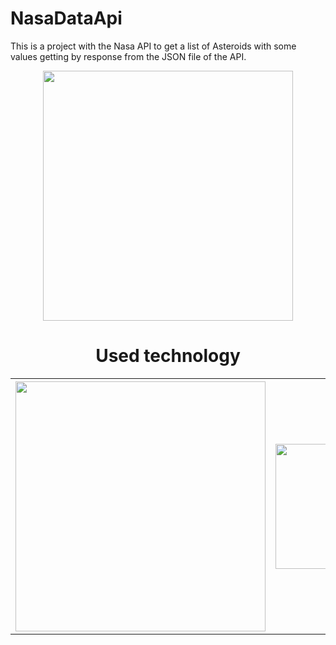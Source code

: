 # NasaDataApi

This is a project with the Nasa API to get a list of Asteroids with some values getting by response from the JSON file of the API. 

<p align="center">
<img src="https://upload.wikimedia.org/wikipedia/commons/thumb/e/e5/NASA_logo.svg/2449px-NASA_logo.svg.png" width="400" height="400" text-align="center"/>
</p>

<div align="center">
<h1>Used technology</h1>
</div>

<table>
<tr>

<th><img src="https://brandslogos.com/wp-content/uploads/thumbs/java-logo-vector-1.svg" width="400" height="400" /></th>

<th style="width: 250px;"><img src="https://i.blogs.es/5f5568/mockito/1366_2000.jpg" width="500" height="200" text-align="center"/></th>

<th><img src="https://www.vincenzoracca.com/images/spring.png" width="500" height="400"/></th>

</tr>

</table>
